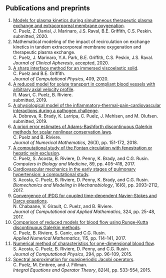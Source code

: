 ## Publications and preprints
1. [Models for plasma kinetics during simultaneous therapeutic plasma exchange and extracorporeal membrane oxygenation](https://arxiv.org/abs/2006.06100).   
C. Puelz, Z. Danial, J. Marinaro, J.S. Raval, B.E. Griffith, C.S. Peskin.   
submitted, 2020. <!--[link-to-arXiv:2006.06100](https://arxiv.org/abs/2006.06100).-->
2. Mathematical modeling of the impact of recirculation on exchange kinetics in tandem extracorporeal membrane oxygenation and therapeutic plasma exchange.   
C. Puelz, J. Marinaro, Y.A. Park, B.E. Griffith, C.S. Peskin, J.S. Raval.   
*Journal of Clinical Apheresis*, accepted, 2020.   
3. [A sharp interface method for an immersed viscoelastic solid](https://www.sciencedirect.com/science/article/pii/S0021999119309222).   
C. Puelz and B.E. Griffith.   
*Journal of Computational Physics*, 409, 2020. <!--[link-to-arXiv:1902.02424](https://arxiv.org/abs/1902.02424), [link-to-journal](https://www.sciencedirect.com/science/article/pii/S0021999119309222).-->  
4. [A reduced model for solute transport in compliant blood vessels with arbitrary axial velocity profile](https://arxiv.org/abs/1912.09587).   
R. Masri, C. Puelz, B. Riviere.   
submitted, 2019. <!--[link-to-arXiv:1912.0957](https://arxiv.org/abs/1912.09587).-->  
5. [A physiological model of the inflammatory-thermal-pain-cardiovascular interactions during a pathogen challenge](https://arxiv.org/abs/1908.07611).   
A. Dobreva, R. Brady, K. Larripa, C. Puelz, J. Mehlsen, and M. Olufsen.   
submitted, 2019. <!--[link-to-arXiv:1908.07611](https://arxiv.org/abs/1908.07611).-->  
6. [A priori error estimates of Adams-Bashforth discontinuous Galerkin methods for scalar nonlinear conservation laws](https://www.degruyter.com/view/j/jnma.2018.26.issue-3/jnma-2017-0011/jnma-2017-0011.xml?format=INT").  
C. Puelz and B. Riviere.   
*Journal of Numerical Mathematics*, 26(3), pp. 151-172, 2018. <!--[link-to-journal](https://www.degruyter.com/view/j/jnma.2018.26.issue-3/jnma-2017-0011/jnma-2017-0011.xml?format=INT").-->  
7. [A computational study of the Fontan circulation with fenestration or hepatic vein exclusion](http://www.sciencedirect.com/science/article/pii/S0010482517302834).  
C. Puelz, S. Acosta, B. Riviere, D. Penny, K. Brady, and C.G. Rusin.  
*Computers in Biology and Medicine*, 89, pp. 405-418, 2017. <!--[link-to-journal](http://www.sciencedirect.com/science/article/pii/S0010482517302834).-->
8. [Cardiovascular mechanics in the early stages of pulmonary hypertension: a computational study](https://link.springer.com/article/10.1007/s10237-017-0940-4).  
S. Acosta, C. Puelz, B. Riviere, D. Penny, K. Brady, and C.G. Rusin.   
*Biomechanics and Modeling in Mechanobiology*, 16(6), pp. 2093-2112, 2017. <!--[link-to-journal](https://link.springer.com/article/10.1007/s10237-017-0940-4).-->
9. [Convergence of IPDG for coupled time-dependent Navier-Stokes and Darcy equations](http://www.sciencedirect.com/science/article/pii/S0377042717301577).  
N. Chabaane, V. Girault, C. Puelz, and B. Riviere.   
*Journal of Computational and Applied Mathematics*, 324, pp. 25-48, 2017. <!--[link-to-journal](http://www.sciencedirect.com/science/article/pii/S0377042717301577).-->
10. [Comparison of reduced models for blood flow using Runge-Kutta discontinuous Galerkin methods](http://www.sciencedirect.com/science/article/pii/S0168927417300077).  
C. Puelz, B. Riviere, S. Canic, and C.G. Rusin.   
*Applied Numerical Mathematics*, 115, pp. 114-141, 2017. <!--[link-to-journal](http://www.sciencedirect.com/science/article/pii/S0168927417300077), [link-to-arXiv:1511.05277](http://arxiv.org/abs/1511.05277).-->    
11. [Numerical method of characteristics for one-dimensional blood flow](http://www.sciencedirect.com/science/article/pii/S0021999115002004#).  
S. Acosta, C. Puelz, B. Riviere, D. Penny, and C.G. Rusin.  
*Journal of Computational Physics*, 294, pp. 96-109, 2015. <!--[link-to-journal](http://www.sciencedirect.com/science/article/pii/S0021999115002004#), [link-to-arXiv:1411.5574](http://arxiv.org/abs/1411.5574).--> 
12. [Spectral approximation for quasiperiodic Jacobi operators](http://link.springer.com/article/10.1007/s00020-014-2214-1).  
C. Puelz, M. Embree, and J. Fillman.  
*Integral Equations and Operator Theory*, 82(4), pp. 533-554, 2015. <!--[link-to-journal](http://link.springer.com/article/10.1007/s00020-014-2214-1)", [link-to-a\
rXiv:1408.0370](http://arxiv.org/abs/1408.0370).-->
